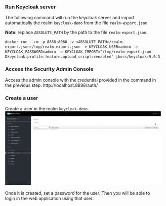 
### Run Keycloak server
The following command will run the keycloak server and import automatically the realm `keycloak-demo` from the file `realm-export.json`.

**Note**: replace `ABSOLUTE_PATH` by the path to the file `realm-export.json`.
```shell
docker run --rm -p 8888:8080 -v <ABSOLUTE_PATH>/realm-export.json:/tmp/realm-export.json -e KEYCLOAK_USER=admin -e KEYCLOAK_PASSWORD=admin -e KEYCLOAK_IMPORT="/tmp/realm-export.json -Dkeycloak.profile.feature.upload_scripts=enabled" jboss/keycloak:9.0.3
```

### Access the Security Admin Console
Access the admin console with the credential provided in the command in the previous step.
http://localhost:8888/auth/

### Create a user
Create a user in the realm `keycloak-demo`.
![Create user](./images/create_user.png "Create user")

Once it is created, set a password for the user. Then you will be able to login in the web application using that user.
